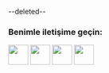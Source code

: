 --deleted--
</p>
<h3 align="left">Benimle iletişime geçin:</h3>
<p align="left">
<a href="https://sxi.is-a.dev" target="blank"><img align="center" src="https://cdn3.iconfinder.com/data/icons/material-line-thin/1024/globe-1024.png" height="40" width="40"></a>
<a href="mail.to:me.unreal462@simplelogin.com" target="blank"><img align="center" src="upload://a2tAdprLgneQFkSOfmuJW0WDW6j.png" height="40" width="40"></a>
<a 
href="https://sxi.is-a.dev/i̇ndex.xml" 
target="blank"><img align="center" src="https://cdn2.iconfinder.com/data/icons/social-icon-3/512/social_style_3_rss-1024.png"height="40" width="40"></a>
<a href="https://github.com/sxinar" target="blank"><img align="center" src="upload://sQPBvU9J2hPu5KseZ1rW5nu0Kxp.png" height="40" width="40"></a>
</p>

